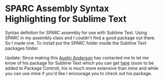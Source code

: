 SPARC Assembly Syntax Highlighting for Sublime Text
=============

Syntax defintion for SPARC assembly for use with Sublime Text. Using SPARC in my assembly class and I couldn't find a good package out there. So I made one. To install put the SPARC folder inside the Sublime Text packages folder.

Update: Since making this [Austin Anderson](https://github.com/ProtractorNinja) has contacted me to let me know of his package for Sublime Text which you can get [here](https://github.com/ProtractorNinja/SPARC-sublime) (soon to be added to Package Control), his is much more extensive than mine and while you can use mine if you'd like I encourage you to check out his package.

